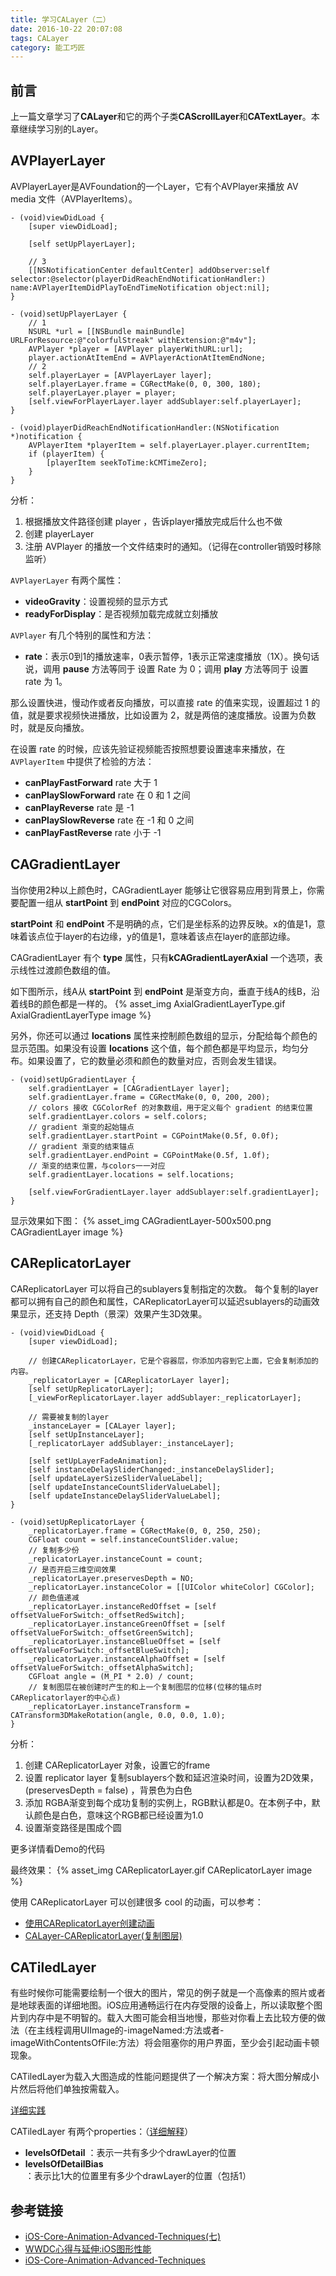 ```yaml
---
title: 学习CALayer（二）
date: 2016-10-22 20:07:08
tags: CALayer
category: 能工巧匠
---
```


## 前言
上一篇文章学习了**CALayer**和它的两个子类**CAScrollLayer**和**CATextLayer**。本章继续学习别的Layer。

## AVPlayerLayer
AVPlayerLayer是AVFoundation的一个Layer，它有个AVPlayer来播放 AV media 文件（AVPlayerItems）。

```objc
- (void)viewDidLoad {
    [super viewDidLoad];
    
    [self setUpPlayerLayer];
    
    // 3
    [[NSNotificationCenter defaultCenter] addObserver:self selector:@selector(playerDidReachEndNotificationHandler:) name:AVPlayerItemDidPlayToEndTimeNotification object:nil];
}

- (void)setUpPlayerLayer {
    // 1
    NSURL *url = [[NSBundle mainBundle] URLForResource:@"colorfulStreak" withExtension:@"m4v"];
    AVPlayer *player = [AVPlayer playerWithURL:url];
    player.actionAtItemEnd = AVPlayerActionAtItemEndNone;
    // 2
    self.playerLayer = [AVPlayerLayer layer];
    self.playerLayer.frame = CGRectMake(0, 0, 300, 180);
    self.playerLayer.player = player;
    [self.viewForPlayerLayer.layer addSublayer:self.playerLayer];
}

- (void)playerDidReachEndNotificationHandler:(NSNotification *)notification {
    AVPlayerItem *playerItem = self.playerLayer.player.currentItem;
    if (playerItem) {
        [playerItem seekToTime:kCMTimeZero];
    }
}
```

分析：
1. 根据播放文件路径创建 player ，告诉player播放完成后什么也不做
2. 创建 playerLayer
3. 注册 AVPlayer 的播放一个文件结束时的通知。（记得在controller销毁时移除监听）

`AVPlayerLayer` 有两个属性：
* **videoGravity**：设置视频的显示方式
* **readyForDisplay**：是否视频加载完成就立刻播放

`AVPlayer` 有几个特别的属性和方法：
* **rate**：表示0到1的播放速率，0表示暂停，1表示正常速度播放（1X）。换句话说，调用 **pause** 方法等同于 设置 Rate 为 0；调用 **play** 方法等同于 设置 rate 为 1。

那么设置快进，慢动作或者反向播放，可以直接 rate 的值来实现，设置超过 1 的值，就是要求视频快进播放，比如设置为 2，就是两倍的速度播放。设置为负数时，就是反向播放。

在设置 rate 的时候，应该先验证视频能否按照想要设置速率来播放，在 `AVPlayerItem` 中提供了检验的方法：
* **canPlayFastForward** rate 大于 1
* **canPlaySlowForward** rate 在 0 和 1 之间
* **canPlayReverse** rate 是 -1
* **canPlaySlowReverse** rate 在 -1 和 0 之间
* **canPlayFastReverse** rate 小于 -1

## CAGradientLayer
当你使用2种以上颜色时，CAGradientLayer 能够让它很容易应用到背景上，你需要配置一组从 **startPoint** 到 **endPoint** 对应的CGColors。

**startPoint** 和 **endPoint** 不是明确的点，它们是坐标系的边界反映。x的值是1，意味着该点位于layer的右边缘，y的值是1，意味着该点在layer的底部边缘。

CAGradientLayer 有个 **type** 属性，只有**kCAGradientLayerAxial** 一个选项，表示线性过渡颜色数组的值。

如下图所示，线A从 **startPoint** 到 **endPoint** 是渐变方向，垂直于线A的线B，沿着线B的颜色都是一样的。
{% asset_img AxialGradientLayerType.gif AxialGradientLayerType image %}

另外，你还可以通过 **locations** 属性来控制颜色数组的显示，分配给每个颜色的显示范围。如果没有设置 **locations** 这个值，每个颜色都是平均显示，均匀分布。如果设置了，它的数量必须和颜色的数量对应，否则会发生错误。

```objc
- (void)setUpGradientLayer {
    self.gradientLayer = [CAGradientLayer layer];
    self.gradientLayer.frame = CGRectMake(0, 0, 200, 200);
    // colors 接收 CGColorRef 的对象数组，用于定义每个 gradient 的结束位置
    self.gradientLayer.colors = self.colors;
    // gradient 渐变的起始锚点
    self.gradientLayer.startPoint = CGPointMake(0.5f, 0.0f);
    // gradient 渐变的结束锚点
    self.gradientLayer.endPoint = CGPointMake(0.5f, 1.0f);
    // 渐变的结束位置，与colors一一对应
    self.gradientLayer.locations = self.locations;
    
    [self.viewForGradientLayer.layer addSublayer:self.gradientLayer];
}
```

显示效果如下图：
{% asset_img CAGradientLayer-500x500.png CAGradientLayer image %}


## CAReplicatorLayer
CAReplicatorLayer 可以将自己的sublayers复制指定的次数。
每个复制的layer都可以拥有自己的颜色和属性，CAReplicatorLayer可以延迟sublayers的动画效果显示，还支持 Depth（景深）效果产生3D效果。 

```objc
- (void)viewDidLoad {
    [super viewDidLoad];
    
    // 创建CAReplicatorLayer，它是个容器层，你添加内容到它上面，它会复制添加的内容。
    _replicatorLayer = [CAReplicatorLayer layer];
    [self setUpReplicatorLayer];
    [_viewForReplicatorLayer.layer addSublayer:_replicatorLayer];
    
    // 需要被复制的layer
    _instanceLayer = [CALayer layer];
    [self setUpInstanceLayer];
    [_replicatorLayer addSublayer:_instanceLayer];
    
    [self setUpLayerFadeAnimation];
    [self instanceDelaySliderChanged:_instanceDelaySlider];
    [self updateLayerSizeSliderValueLabel];
    [self updateInstanceCountSliderValueLabel];
    [self updateInstanceDelaySliderValueLabel];
}

- (void)setUpReplicatorLayer {
    _replicatorLayer.frame = CGRectMake(0, 0, 250, 250);
    CGFloat count = self.instanceCountSlider.value;
    // 复制多少份
    _replicatorLayer.instanceCount = count;
    // 是否开启三维空间效果
    _replicatorLayer.preservesDepth = NO;
    _replicatorLayer.instanceColor = [[UIColor whiteColor] CGColor];
    // 颜色值递减
    _replicatorLayer.instanceRedOffset = [self offsetValueForSwitch:_offsetRedSwitch];
    _replicatorLayer.instanceGreenOffset = [self offsetValueForSwitch:_offsetGreenSwitch];
    _replicatorLayer.instanceBlueOffset = [self offsetValueForSwitch:_offsetBlueSwitch];
    _replicatorLayer.instanceAlphaOffset = [self offsetValueForSwitch:_offsetAlphaSwitch];
    CGFloat angle = (M_PI * 2.0) / count;
    // 复制图层在被创建时产生的和上一个复制图层的位移(位移的锚点时CAReplicatorlayer的中心点)
    _replicatorLayer.instanceTransform = CATransform3DMakeRotation(angle, 0.0, 0.0, 1.0);
}
```

分析：
1. 创建 CAReplicatorLayer 对象，设置它的frame
2. 设置 replicator layer 复制sublayers个数和延迟渲染时间，设置为2D效果，(preservesDepth = false) ，背景色为白色
3. 添加 RGBA渐变到每个成功复制的实例上，RGB默认都是0。在本例子中，默认颜色是白色，意味这个RGB都已经设置为1.0
4. 设置渐变路径是围成个圆

更多详情看Demo的代码

最终效果：
{% asset_img CAReplicatorLayer.gif CAReplicatorLayer image %}

使用 CAReplicatorLayer 可以创建很多 cool 的动画，可以参考：
* [使用CAReplicatorLayer创建动画](http://www.ios-animations-by-emails.com/posts/2015-march#tutorial)
* [CALayer-CAReplicatorLayer(复制图层)](http://www.jianshu.com/p/84455b674f55)


## CATiledLayer
有些时候你可能需要绘制一个很大的图片，常见的例子就是一个高像素的照片或者是地球表面的详细地图。iOS应用通畅运行在内存受限的设备上，所以读取整个图片到内存中是不明智的。载入大图可能会相当地慢，那些对你看上去比较方便的做法（在主线程调用UIImage的-imageNamed:方法或者-imageWithContentsOfFile:方法）将会阻塞你的用户界面，至少会引起动画卡顿现象。

CATiledLayer为载入大图造成的性能问题提供了一个解决方案：将大图分解成小片然后将他们单独按需载入。

[详细实践](https://zsisme.gitbooks.io/ios-/content/chapter6/catiledLayer.html)

CATiledLayer 有两个properties：（[详细解释](http://www.cocoachina.com/bbs/read.php?tid-31201.html)）
* **levelsOfDetail** ：表示一共有多少个drawLayer的位置
* **levelsOfDetailBias**：表示比1大的位置里有多少个drawLayer的位置（包括1）

## 参考链接
* [iOS-Core-Animation-Advanced-Techniques(七)](http://www.cocoachina.com/ios/20150106/10840.html)
* [WWDC心得与延伸:iOS图形性能](http://www.cocoachina.com/ios/20150429/11712.html)
* [iOS-Core-Animation-Advanced-Techniques](https://github.com/AttackOnDobby/iOS-Core-Animation-Advanced-Techniques)



